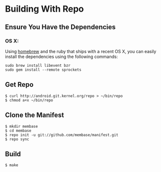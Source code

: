 # Building With Repo

## Ensure You Have the Dependencies

### OS X:

Using [homebrew][homebrew] and the ruby that ships with a recent OS X,
you can easily install the dependencies using the following commands:

    sudo brew install libevent bzr
    sudo gem install --remote sprockets

## Get Repo

    $ curl http://android.git.kernel.org/repo > ~/bin/repo
    $ chmod a+x ~/bin/repo

## Clone the Manifest

    $ mkdir membase
    $ cd membase
    $ repo init -u git://github.com/membase/manifest.git
    $ repo sync

## Build

    $ make

[homebrew]: https://github.com/mxcl/homebrew
